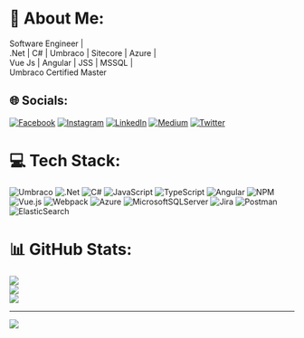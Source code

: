 # 💫 About Me:
Software Engineer | <br>.Net | C# | Umbraco | Sitecore | Azure |<br>Vue Js | Angular | JSS | MSSQL |<br>Umbraco Certified Master<br>


## 🌐 Socials:
[![Facebook](https://img.shields.io/badge/Facebook-%231877F2.svg?logo=Facebook&logoColor=white)](https://facebook.com/https://www.facebook.com/nijas.ah) [![Instagram](https://img.shields.io/badge/Instagram-%23E4405F.svg?logo=Instagram&logoColor=white)](https://instagram.com/https://www.instagram.com/nijazhameed/) [![LinkedIn](https://img.shields.io/badge/LinkedIn-%230077B5.svg?logo=linkedin&logoColor=white)](https://linkedin.com/in/https://www.linkedin.com/in/nijas-hameed/) [![Medium](https://img.shields.io/badge/Medium-12100E?logo=medium&logoColor=white)](https://medium.com/@https://medium.com/@nijasmon.ah) [![Twitter](https://img.shields.io/badge/Twitter-%231DA1F2.svg?logo=Twitter&logoColor=white)](https://twitter.com/https://twitter.com/NijazHameed) 

# 💻 Tech Stack:
![Umbraco](https://img.shields.io/static/v1?style=for-the-badge&message=Umbraco&color=3544B1&logo=Umbraco&logoColor=FFFFFF&label=) ![.Net](https://img.shields.io/badge/.NET-5C2D91?style=for-the-badge&logo=.net&logoColor=white) ![C#](https://img.shields.io/badge/c%23-%23239120.svg?style=for-the-badge&logo=c-sharp&logoColor=white) ![JavaScript](https://img.shields.io/badge/javascript-%23323330.svg?style=for-the-badge&logo=javascript&logoColor=%23F7DF1E) ![TypeScript](https://img.shields.io/badge/typescript-%23007ACC.svg?style=for-the-badge&logo=typescript&logoColor=white)  ![Angular](https://img.shields.io/badge/angular-%23DD0031.svg?style=for-the-badge&logo=angular&logoColor=white) ![NPM](https://img.shields.io/badge/NPM-%23000000.svg?style=for-the-badge&logo=npm&logoColor=white) ![Vue.js](https://img.shields.io/badge/vuejs-%2335495e.svg?style=for-the-badge&logo=vuedotjs&logoColor=%234FC08D) ![Webpack](https://img.shields.io/badge/webpack-%238DD6F9.svg?style=for-the-badge&logo=webpack&logoColor=black) ![Azure](https://img.shields.io/badge/azure-%230072C6.svg?style=for-the-badge&logo=azure-devops&logoColor=white) ![MicrosoftSQLServer](https://img.shields.io/badge/Microsoft%20SQL%20Sever-CC2927?style=for-the-badge&logo=microsoft%20sql%20server&logoColor=white) ![Jira](https://img.shields.io/badge/jira-%230A0FFF.svg?style=for-the-badge&logo=jira&logoColor=white) ![Postman](https://img.shields.io/badge/Postman-FF6C37?style=for-the-badge&logo=postman&logoColor=white) ![ElasticSearch](https://img.shields.io/badge/-ElasticSearch-005571?style=for-the-badge&logo=elasticsearch)
# 📊 GitHub Stats:
![](https://github-readme-stats.vercel.app/api?username=NijasHameed&theme=dark&hide_border=false&include_all_commits=false&count_private=false)<br/>
![](https://github-readme-streak-stats.herokuapp.com/?user=NijasHameed&theme=dark&hide_border=false)<br/>
![](https://github-readme-stats.vercel.app/api/top-langs/?username=NijasHameed&theme=dark&hide_border=false&include_all_commits=false&count_private=false&layout=compact)

---
[![](https://visitcount.itsvg.in/api?id=NijasHameed&icon=0&color=0)](https://visitcount.itsvg.in)
